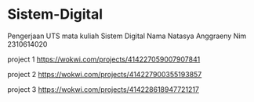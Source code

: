 # Sistem-Digital
Pengerjaan UTS mata kuliah Sistem Digital
Nama Natasya Anggraeny
Nim 2310614020

project 1
https://wokwi.com/projects/414227059007907841

project 2
https://wokwi.com/projects/414227900355193857

project 3
https://wokwi.com/projects/414228618947721217
